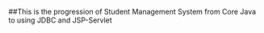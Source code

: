 
##This is the progression of Student Management System from Core Java to using JDBC and JSP-Servlet 
